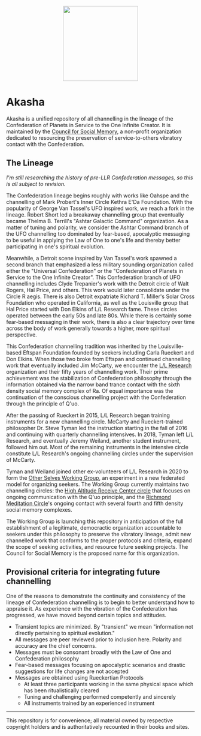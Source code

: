 <p align='center'><img src="https://councilforsocialmemory.org/wp-content/uploads/sites/10/2023/04/csm_logo_final.png" width=200)</p>

# Akasha

Akasha is a unified repository of all channelling in the lineage of the Confederation of Planets in Service to the One Infinite Creator. It is maintained by the [Council for Social Memory](https://councilforsocialmemory.org), a non-profit organization dedicated to resourcing the preservation of service-to-others vibratory contact with the Confederation.

## The Lineage

_I'm still researching the history of pre-LLR Confederation messages, so this is all subject to revision._

The Confederation lineage begins roughly with works like Oahspe and the channelling of Mark Probert's Inner Circle Kethra E'Da Foundation. With the popularity of George Van Tassel's UFO inspired work, we reach a fork in the lineage. Robert Short led a breakaway channelling group that eventually became Thelma B. Terrill's "Ashtar Galactic Command" organization. As a matter of tuning and polarity, we consider the Ashtar Command branch of the UFO channelling too dominated by fear-based, apocalyptic messaging to be useful in applying the Law of One to one's life and thereby better participating in one's spiritual evolution.

Meanwhile, a Detroit scene inspired by Van Tassel's work spawned a second branch that emphasized a less military sounding organization called either the "Universal Confederation" or the "Confederation of Planets in Service to the One Infinite Creator". This Confederation branch of UFO channelling includes Clyde Trepanier's work with the Detroit circle of Walt Rogers, Hal Price, and others. This work would later consolidate under the Circle R aegis. There is also Detroit expatriate Richard T. Miller's Solar Cross Foundation who operated in California, as well as the Louisville group that Hal Price started with Don Elkins of L/L Research fame. These circles operated between the early 50s and late 80s. While there is certainly some fear-based messaging in their work, there is also a clear trajectory over time across the body of work generally towards a higher, more spiritual perspective.

This Confederation channelling tradition was inherited by the Louisville-based Eftspan Foundation founded by seekers including Carla Rueckert and Don Elkins. When those two broke from Eftspan and continued channelling work that eventually included Jim McCarty, we encounter the [L/L Research](https://llresearch.org) organization and their fifty years of channelling work. Their prime achievement was the stabilization of Confederation philosophy through the information obtained via the narrow band trance contact with the sixth density social memory complex of Ra. Of equal importance was the continuation of the conscious channelling project with the Confederation through the principle of Q'uo.

After the passing of Rueckert in 2015, L/L Research began training instruments for a new channelling circle. McCarty and Rueckert-trained philosopher Dr. Steve Tyman led the instruction starting in the fall of 2016 and continuing with quarterly channelling intensives. In 2018, Tyman left L/L Research, and eventually Jeremy Weiland, another student instrument, followed him out. Most of the remaining instruments in the intensive circle constitute L/L Research's ongoing channelling circles under the supervision of McCarty. 

Tyman and Weiland joined other ex-volunteers of L/L Research in 2020 to form the [Other Selves Working Group](https://otherselvesworking.group), an experiment in a new federated model for organizing seekers. The Working Group currently maintains two channelling circles: the [High Altitude Receive Center circle](/harc) that focuses on ongoing communication with the Q'uo principle, and the [Richmond Meditation Circle](/richmond)'s ongoing contact with several fourth and fifth density social memory complexes. 

The Working Group is launching this repository in anticipation of the full establishment of a legitimate, democractic organization accountable to seekers under this philosophy to preserve the vibratory lineage, admit new channelled work that conforms to the proper protocols and criteria, expand the scope of seeking activities, and resource future seeking projects. The Council for Social Memory is the proposed name for this organization.

## Provisional criteria for integrating future channelling

One of the reasons to demonstrate the continuity and consistency of the lineage of Confederation channelling is to begin to better understand how to appraise it. As experience with the vibration of the Confederation has progressed, we have moved beyond certain topics and attitudes.

- Transient topics are minimized. By "transient" we mean "information not directly pertaining to spiritual evolution."
- All messages are peer reviewed prior to inclusion here. Polarity and accuracy are the chief concerns.
- Messages must be consonant broadly with the Law of One and Confederation philosophy
- Fear-based messages focusing on apocalyptic scenarios and drastic suggestions for life changes are not accepted
- Messages are obtained using Rueckertian Protocols
  - At least three participants working in the same physical space which has been ritualistically cleared
  - Tuning and challenging performed competently and sincerely
  - All instruments trained by an experienced instrument

---

This repository is for convenience; all material owned by respective copyright holders and is authoritatively recounted in their books and sites.

